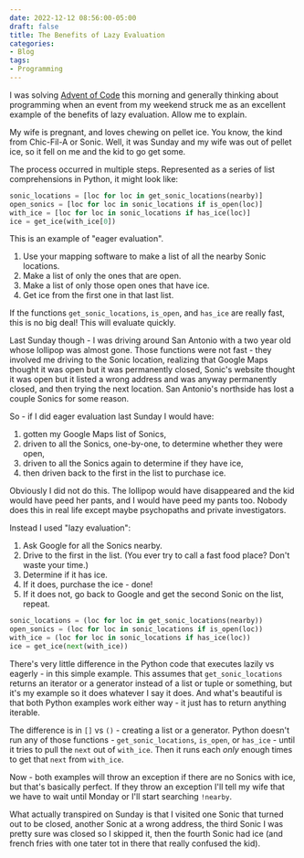 ```yaml
---
date: 2022-12-12 08:56:00-05:00
draft: false
title: The Benefits of Lazy Evaluation
categories:
- Blog
tags:
- Programming
---
```


I was solving [Advent of Code](https://adventofcode.com/) this morning and generally thinking about programming when an event from my weekend struck me as an excellent example of the benefits of lazy evaluation.  Allow me to explain.

My wife is pregnant, and loves chewing on pellet ice.  You know, the kind from Chic-Fil-A or Sonic.  Well, it was Sunday and my wife was out of pellet ice, so it fell on me and the kid to go get some.

The process occurred in multiple steps.  Represented as a series of list comprehensions in Python, it might look like:

```python
sonic_locations = [loc for loc in get_sonic_locations(nearby)]
open_sonics = [loc for loc in sonic_locations if is_open(loc)]
with_ice = [loc for loc in sonic_locations if has_ice(loc)]
ice = get_ice(with_ice[0])
```

This is an example of "eager evaluation".

1. Use your mapping software to make a list of all the nearby Sonic locations.
2. Make a list of only the ones that are open.
3. Make a list of only those open ones that have ice.
4. Get ice from the first one in that last list.

If the functions `get_sonic_locations`, `is_open`, and `has_ice` are really fast, this is no big deal!  This will evaluate quickly.

Last Sunday though - I was driving around San Antonio with a two year old whose lollipop was almost gone.  Those functions were not fast - they involved me driving to the Sonic location, realizing that Google Maps thought it was open but it was permanently closed, Sonic's website thought it was open but it listed a wrong address and was anyway permanently closed, and then trying the next location.  San Antonio's northside has lost a couple Sonics for some reason.

So - if I did eager evaluation last Sunday I would have:

1. gotten my Google Maps list of Sonics,
2. driven to all the Sonics, one-by-one, to determine whether they were open,
3. driven to all the Sonics again to determine if they have ice,
4. then driven back to the first in the list to purchase ice.

Obviously I did not do this.  The lollipop would have disappeared and the kid would have peed her pants, and I would have peed my pants too.  Nobody does this in real life except maybe psychopaths and private investigators.

Instead I used "lazy evaluation":

1. Ask Google for all the Sonics nearby.
2. Drive to the first in the list. (You ever try to call a fast food place? Don't waste your time.)
3. Determine if it has ice.
4. If it does, purchase the ice - done!
5. If it does not, go back to Google and get the second Sonic on the list, repeat.

```python
sonic_locations = (loc for loc in get_sonic_locations(nearby))
open_sonics = (loc for loc in sonic_locations if is_open(loc))
with_ice = (loc for loc in sonic_locations if has_ice(loc))
ice = get_ice(next(with_ice))
```

There's very little difference in the Python code that executes lazily vs eagerly - in this simple example.  This assumes that `get_sonic_locations` returns an iterator or a generator instead of a list or tuple or something, but it's my example so it does whatever I say it does.  And what's beautiful is that both Python examples work either way - it just has to return anything iterable.

The difference is in `[]` vs `()` - creating a list or a generator.  Python doesn't run any of those functions - `get_sonic_locations`, `is_open`, or `has_ice` - until it tries to pull the `next` out of `with_ice`.  Then it runs each *only* enough times to get that `next` from `with_ice`.

Now - both examples will throw an exception if there are no Sonics with ice, but that's basically perfect.  If they throw an exception I'll tell my wife that we have to wait until Monday or I'll start searching `!nearby`.

What actually transpired on Sunday is that I visited one Sonic that turned out to be closed, another Sonic at a wrong address, the third Sonic I was pretty sure was closed so I skipped it, then the fourth Sonic had ice (and french fries with one tater tot in there that really confused the kid).